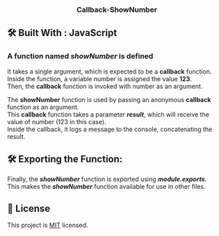 
<a name="readme-top"></a>

<div align="center">
<h3><b>Callback-ShowNumber</b></h3>

</div>

## 🛠 Built With <a name="built-with">: JavaScript</a>


### A function named *showNumber* is defined  
 It takes a single argument, which is expected to be a **callback** function. <br> 
 Inside the function, a variable number is assigned the value **123**. <br>
 Then, the **callback** function is invoked with number as an argument.

The **showNumber** function is used by passing an anonymous **callback** function as an argument.<br> 
This **callback** function takes a parameter ***result***, which will receive the value of number (123 in this case). <br>
Inside the callback, it logs a message to the console, concatenating the result. 

## 🛠 Exporting the Function:
  Finally, the ***showNumber*** function is exported using ***module.exports***. <br>
  This makes the ***showNumber*** function available for use in other files.

## 📝 License <a name="license"></a>

This project is [MIT](./LICENSE) licensed.

